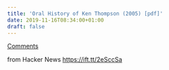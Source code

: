 ```yaml
---
title: 'Oral History of Ken Thompson (2005) [pdf]'
date: 2019-11-16T08:34:00+01:00
draft: false
---
```


[Comments](https://news.ycombinator.com/item?id=21538090)  
  
from Hacker News https://ift.tt/2eSccSa